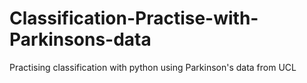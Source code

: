 # Classification-Practise-with-Parkinsons-data
Practising classification with python using Parkinson's data from UCL
